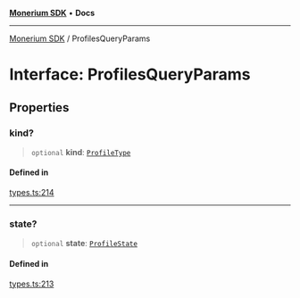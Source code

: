 [**Monerium SDK**](../README.md) • **Docs**

***

[Monerium SDK](../README.md) / ProfilesQueryParams

# Interface: ProfilesQueryParams

## Properties

### kind?

> `optional` **kind**: [`ProfileType`](../enumerations/ProfileType.md)

#### Defined in

[types.ts:214](https://github.com/monerium/js-monorepo/blob/main/packages/sdk/src/types.ts#L214)

***

### state?

> `optional` **state**: [`ProfileState`](../enumerations/ProfileState.md)

#### Defined in

[types.ts:213](https://github.com/monerium/js-monorepo/blob/main/packages/sdk/src/types.ts#L213)
